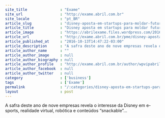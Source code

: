 ```yaml
---
site_title               : "Exame"
site_url                 : "http://exame.abril.com.br"
site_locale              : "pt_BR"
article_slug             : "disney-aposta-em-startups-para-moldar-futuro-da-empresa"
article_title            : "Disney aposta em startups para moldar futuro da empresa"
article_image            : "https://abrilexame.files.wordpress.com/2016/10/size_960_16_9_minnie-mickey.jpg?quality=70&strip=all&w=960"
article_url              : "http://exame.abril.com.br/pme/disney-aposta-em-startups-para-moldar-futuro-da-empresa/"
article_published_at     : "2016-10-13T14:47:22-03:00"
article_description      : "A safra deste ano de nove empresas revela o interesse da Disney em e-sports, realidade virtual, robótica e conteúdos “snackable”..."
article_author_name      : ""
article_author_image     : null
article_author_biography : null
article_author_profile   : "http://exame.abril.com.br/author/wpvipabril/"
article_author_facebook  : null
article_author_twitter   : null
category                 : ['business']
tags                     : ['Exame']
permalink                : "/:categories/disney-aposta-em-startups-para-moldar-futuro-da-empresa/"
layout                   : post
---
```


A safra deste ano de nove empresas revela o interesse da Disney em e-sports, realidade virtual, robótica e conteúdos “snackable”...
